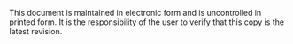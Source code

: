 This document is maintained in electronic form and is uncontrolled in printed form. It is the responsibility of the user to verify that this copy is the latest revision.